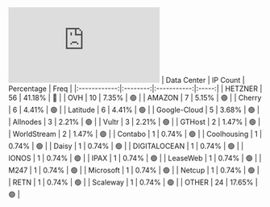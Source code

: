 ![Diagramm](https://github.com/111STAVR111/props/blob/main/Celestia/Mainnet/Decentralization/1/README.md)
| Data Center | IP Count | Percentage | Freq |
|:------------:|:--------:|:-----------:|:-----:|
| HETZNER | 56 | 41.18% | 🔴 |
| OVH | 10 | 7.35% | 🟢 |
| AMAZON | 7 | 5.15% | 🟢 |
| Cherry | 6 | 4.41% | 🟢 |
| Latitude | 6 | 4.41% | 🟢 |
| Google-Cloud | 5 | 3.68% | 🟢 |
| Allnodes | 3 | 2.21% | 🟢 |
| Vultr | 3 | 2.21% | 🟢 |
| GTHost | 2 | 1.47% | 🟢 |
| WorldStream | 2 | 1.47% | 🟢 |
| Contabo | 1 | 0.74% | 🟢 |
| Coolhousing | 1 | 0.74% | 🟢 |
| Daisy | 1 | 0.74% | 🟢 |
| DIGITALOCEAN | 1 | 0.74% | 🟢 |
| IONOS | 1 | 0.74% | 🟢 |
| IPAX | 1 | 0.74% | 🟢 |
| LeaseWeb | 1 | 0.74% | 🟢 |
| M247 | 1 | 0.74% | 🟢 |
| Microsoft | 1 | 0.74% | 🟢 |
| Netcup | 1 | 0.74% | 🟢 |
| RETN | 1 | 0.74% | 🟢 |
| Scaleway | 1 | 0.74% | 🟢 |
| OTHER | 24 | 17.65% | 🟢 |